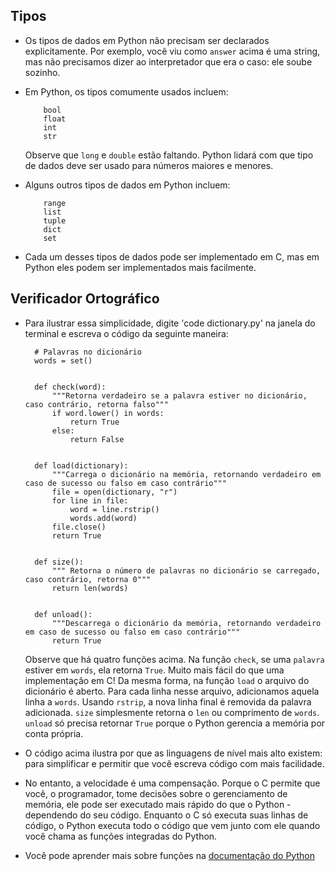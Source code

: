 Tipos
-----

* Os tipos de dados em Python não precisam ser declarados explicitamente. Por exemplo, você viu como `answer` acima é uma string, mas não precisamos dizer ao interpretador que era o caso: ele soube sozinho.
* Em Python, os tipos comumente usados incluem:

          bool
          float
          int
          str
        
    
    Observe que `long` e `double` estão faltando. Python lidará com que tipo de dados deve ser usado para números maiores e menores.
    
* Alguns outros tipos de dados em Python incluem:

          range
          list
          tuple
          dict
          set
        
    
* Cada um desses tipos de dados pode ser implementado em C, mas em Python eles podem ser implementados mais facilmente.

Verificador Ortográfico
-------------------------

* Para ilustrar essa simplicidade, digite 'code dictionary.py' na janela do terminal e escreva o código da seguinte maneira:
    
        # Palavras no dicionário
        words = set()
        
        
        def check(word):
            """Retorna verdadeiro se a palavra estiver no dicionário, caso contrário, retorna falso"""
            if word.lower() in words:
                return True
            else:
                return False
        
        
        def load(dictionary):
            """Carrega o dicionário na memória, retornando verdadeiro em caso de sucesso ou falso em caso contrário"""
            file = open(dictionary, "r")
            for line in file:
                word = line.rstrip()
                words.add(word)
            file.close()
            return True
        
        
        def size():
            """ Retorna o número de palavras no dicionário se carregado, caso contrário, retorna 0"""
            return len(words)
        
        
        def unload():
            """Descarrega o dicionário da memória, retornando verdadeiro em caso de sucesso ou falso em caso contrário"""
            return True
        
    
    Observe que há quatro funções acima. Na função `check`, se uma `palavra` estiver em `words`, ela retorna `True`. Muito mais fácil do que uma implementação em C! Da mesma forma, na função `load` o arquivo do dicionário é aberto. Para cada linha nesse arquivo, adicionamos aquela linha a `words`. Usando `rstrip`, a nova linha final é removida da palavra adicionada. `size` simplesmente retorna o `len` ou comprimento de `words`. `unload` só precisa retornar `True` porque o Python gerencia a memória por conta própria.
    
* O código acima ilustra por que as linguagens de nível mais alto existem: para simplificar e permitir que você escreva código com mais facilidade.
* No entanto, a velocidade é uma compensação. Porque o C permite que você, o programador, tome decisões sobre o gerenciamento de memória, ele pode ser executado mais rápido do que o Python - dependendo do seu código. Enquanto o C só executa suas linhas de código, o Python executa todo o código que vem junto com ele quando você chama as funções integradas do Python.
* Você pode aprender mais sobre funções na [documentação do Python](https://docs.python.org/3/library/functions.html)